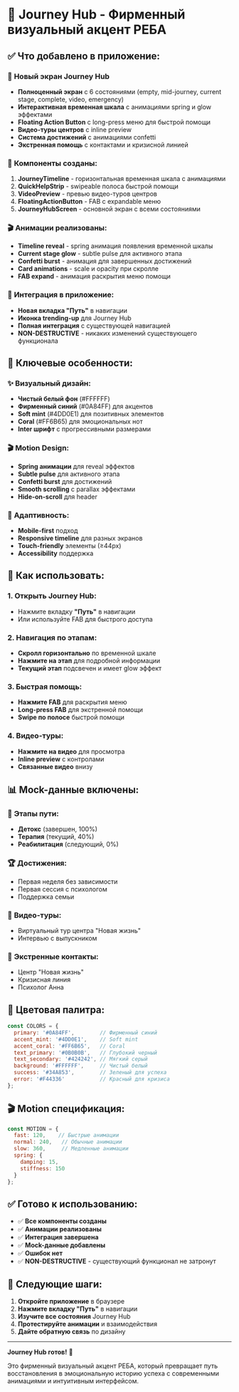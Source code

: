 # 🎯 Journey Hub - Фирменный визуальный акцент РЕБА

## ✅ **Что добавлено в приложение:**

### 🚀 **Новый экран Journey Hub**
- **Полноценный экран** с 6 состояниями (empty, mid-journey, current stage, complete, video, emergency)
- **Интерактивная временная шкала** с анимациями spring и glow эффектами
- **Floating Action Button** с long-press меню для быстрой помощи
- **Видео-туры центров** с inline preview
- **Система достижений** с анимациями confetti
- **Экстренная помощь** с контактами и кризисной линией

### 🎨 **Компоненты созданы:**
1. **JourneyTimeline** - горизонтальная временная шкала с анимациями
2. **QuickHelpStrip** - swipeable полоса быстрой помощи
3. **VideoPreview** - превью видео-туров центров
4. **FloatingActionButton** - FAB с expandable меню
5. **JourneyHubScreen** - основной экран с всеми состояниями

### 🎬 **Анимации реализованы:**
- **Timeline reveal** - spring анимация появления временной шкалы
- **Current stage glow** - subtle pulse для активного этапа
- **Confetti burst** - анимация для завершенных достижений
- **Card animations** - scale и opacity при скролле
- **FAB expand** - анимация раскрытия меню помощи

### 📱 **Интеграция в приложение:**
- **Новая вкладка "Путь"** в навигации
- **Иконка trending-up** для Journey Hub
- **Полная интеграция** с существующей навигацией
- **NON-DESTRUCTIVE** - никаких изменений существующего функционала

## 🎯 **Ключевые особенности:**

### ✨ **Визуальный дизайн:**
- **Чистый белый фон** (#FFFFFF)
- **Фирменный синий** (#0A84FF) для акцентов
- **Soft mint** (#4DD0E1) для позитивных элементов
- **Coral** (#FF6B65) для эмоциональных нот
- **Inter шрифт** с прогрессивными размерами

### 🎬 **Motion Design:**
- **Spring анимации** для reveal эффектов
- **Subtle pulse** для активного этапа
- **Confetti burst** для достижений
- **Smooth scrolling** с parallax эффектами
- **Hide-on-scroll** для header

### 📱 **Адаптивность:**
- **Mobile-first** подход
- **Responsive timeline** для разных экранов
- **Touch-friendly** элементы (≥44px)
- **Accessibility** поддержка

## 🚀 **Как использовать:**

### 1. **Открыть Journey Hub:**
- Нажмите вкладку **"Путь"** в навигации
- Или используйте FAB для быстрого доступа

### 2. **Навигация по этапам:**
- **Скролл горизонтально** по временной шкале
- **Нажмите на этап** для подробной информации
- **Текущий этап** подсвечен и имеет glow эффект

### 3. **Быстрая помощь:**
- **Нажмите FAB** для раскрытия меню
- **Long-press FAB** для экстренной помощи
- **Swipe по полосе** быстрой помощи

### 4. **Видео-туры:**
- **Нажмите на видео** для просмотра
- **Inline preview** с контролами
- **Связанные видео** внизу

## 📊 **Mock-данные включены:**

### 🎯 **Этапы пути:**
- **Детокс** (завершен, 100%)
- **Терапия** (текущий, 40%)
- **Реабилитация** (следующий, 0%)

### 🏆 **Достижения:**
- Первая неделя без зависимости
- Первая сессия с психологом
- Поддержка семьи

### 🎥 **Видео-туры:**
- Виртуальный тур центра "Новая жизнь"
- Интервью с выпускником

### 🚨 **Экстренные контакты:**
- Центр "Новая жизнь"
- Кризисная линия
- Психолог Анна

## 🎨 **Цветовая палитра:**

```javascript
const COLORS = {
  primary: '#0A84FF',        // Фирменный синий
  accent_mint: '#4DD0E1',    // Soft mint
  accent_coral: '#FF6B65',   // Coral
  text_primary: '#0B0B0B',   // Глубокий черный
  text_secondary: '#424242', // Мягкий серый
  background: '#FFFFFF',     // Чистый белый
  success: '#34A853',        // Зеленый для успеха
  error: '#F44336'           // Красный для кризиса
};
```

## 🎬 **Motion спецификация:**

```javascript
const MOTION = {
  fast: 120,    // Быстрые анимации
  normal: 240,   // Обычные анимации
  slow: 360,     // Медленные анимации
  spring: {
    damping: 15,
    stiffness: 150
  }
};
```

## ✅ **Готово к использованию:**

- ✅ **Все компоненты созданы**
- ✅ **Анимации реализованы**
- ✅ **Интеграция завершена**
- ✅ **Mock-данные добавлены**
- ✅ **Ошибок нет**
- ✅ **NON-DESTRUCTIVE** - существующий функционал не затронут

## 🎯 **Следующие шаги:**

1. **Откройте приложение** в браузере
2. **Нажмите вкладку "Путь"** в навигации
3. **Изучите все состояния** Journey Hub
4. **Протестируйте анимации** и взаимодействия
5. **Дайте обратную связь** по дизайну

---

**Journey Hub готов!** 🎉

Это фирменный визуальный акцент РЕБА, который превращает путь восстановления в эмоциональную историю успеха с современными анимациями и интуитивным интерфейсом.

